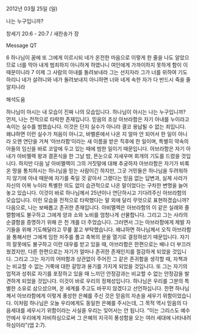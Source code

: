 2012년 03월 25일 (일)

나는 누구입니까?



창세기 20:6 - 20:7 / 새찬송가  장


Message QT

6 하나님이 꿈에 또 그에게 이르시되 네가 온전한 마음으로 이렇게 한 줄을 나도 알았으므로 너를 막아 내게 범죄하지 아니하게 하였나니 여인에게 가까이하지 못하게 함이 이 때문이니라
7 이제 그 사람의 아내를 돌려보내라 그는 선지자라 그가 너를 위하여 기도하리니 네가 살려니와 네가 돌려보내지 아니하면 너와 네게 속한 자가 다 반드시 죽을 줄 알지니라

해석도움





하나님이 아시는 내 모습이 진짜 나의 모습입니다. 하나님이 아시는 나는 누구입니까?
먼저, 나는 전적으로 타락한 존재입니다. 믿음의 조상 아브라함은 자기 아내를 누이라고 속이는 실수를 범했습니다. 이것은 단지 실수가 아니라 결코 용납될 수 없는 죄입니다. 왜냐하면 이런 실수가 처음이 아니고, 바벨론에서 나온 지 얼마 안 되어서 한 일이 아니라 오랜 연단을 거쳐 ‘아브라함’이라는 새 이름을 받은 직후에 한 일이며, 특별히 약속의 아들의 임신을 바로 코앞에 두고 있는 때에 범한 일이기 때문입니다.
아브라함은 자기 아내가 아비멜렉 왕과 결혼식을 한 그날 밤, 뜬눈으로 지새우며 회개의 기도를 드렸을 것입니다. 하지만 다음 날 아비멜렉이 그의 거짓말에 대해 추궁하자 아브라함은 자기가 비록 온 땅을 통치하시는 하나님을 믿는 사람이긴 하지만, 그곳 거민들은 하나님을 두려워하지 않기에 아내 때문에 자기를 죽일 것 같아서 그랬다는 믿음 없는 답변과, 실제 사라가 자신의 이복 누이라 특별한 의도 없이 습관적으로 나온 말이었다는 구차한 변명을 늘어놓고 있습니다. 이것이 바로 하나님께서 25년이나 연단하시고 기다려주신 아브라함의 모습입니다. 이런 모습을 전적으로 타락했다는 말 외에 달리 무엇으로 표현하겠습니까?
다음으로, 나는 보배롭고 존귀한 존재입니다. 아비멜렉은 아브라함의 이 같은 실례와 졸렬함에도 불구하고 그에게 양과 소와 노비를 엄청나게 선물합니다. 그리고 그는 사라의 순결함을 증명하기 위해 은 천 개를 더 주었습니다. 그러면서 그는 아브라함에게 제발 자기들을 위해 기도해달라고 무릎 꿇고 부탁했습니다. 왜냐하면 하나님께서 오직 아브라함을 통해서만 그에게 임한 저주를 풀고 축복의 문을 열기로 결정하셨기 때문입니다.
자기의 잘못에도 불구하고 이런 대우를 받고 있을 때, 아브라함은 한편으로는 배나 더 부끄러웠겠지만, 다른 한편으로는 자기가 얼마나 존귀한 존재인지를 절감하게 되었을 것입니다. 그리고 그는 자기의 어떠함과 상관없이 주어진 그 같은 존귀함을 생각할 때, 자책과는 비교할 수 없는 거룩에 대한 갈망과 용기를 가지게 되었을 것입니다. 또 그는 자기의 업적과 성취로 자기를 포장하고 있을 때 느끼던 안정감과는 비교할 수 없는 안정감을 발견하게 되었을 것입니다. 이것이 바로 우리의 정체성입니다. 하나님은 우리를 그분의 특별한 소유로 삼으셨으며, 온 세계를 주고도 바꾸지 않겠다고 선언하십니다.
한편 하나님께서 아브라함에게 이렇게 풍성한 은혜를 주신 것은 믿음의 자손을 세우기 위함이었습니다. 이처럼 하나님은 오늘 우리에게도 동일한 은혜를 주시는데, 그 목적 역시 믿음의 다음세대를 세우시기 위함이라는 사실을 우리는 잊어서는 안 됩니다. “이는 그리스도 예수 안에서 우리에게 자비하심으로써 그 은혜의 지극히 풍성함을 오는 여러 세대에 나타내려 하심이라”(엡 2:7).